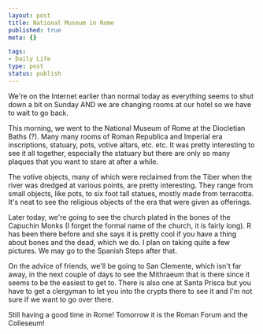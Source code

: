 ```yaml
--- 
layout: post
title: National Museum in Rome
published: true
meta: {}

tags: 
- Daily Life
type: post
status: publish
---
```

We're on the Internet earlier than normal today as everything seems to shut down a bit on Sunday AND we are changing rooms at our hotel so we have to wait to go back. 

This morning, we went to the National Museum of Rome at the Diocletian Baths (?). Many many rooms of Roman Republica and Imperial era inscriptions, statuary, pots, votive altars, etc. etc. It was pretty interesting to see it all together, especially the statuary but there are only so many plaques that you want to stare at after a while. 

The votive objects, many of which were reclaimed from the Tiber when the river was dredged at various points, are pretty interesting. They range from small objects, like pots, to six foot tall statues, mostly made from terracotta. It's neat to see the religious objects of the era that were given as offerings.

Later today, we're going to see the church plated in the bones of the Capuchin Monks (I forget the formal name of the church, it is fairly long). R has been there before and she says it is pretty cool if you have a thing about bones and the dead, which we do. I plan on taking quite a few pictures. We may go to the Spanish Steps after that.

On the advice of friends, we'll be going to San Clemente, which isn't far away, in the next couple of days to see the Mithraeum that is there since it seems to be the easiest to get to. There is also one at Santa Prisca but you have to get a clergyman to let you into the crypts there to see it and I'm not sure if we want to go over there.

Still having a good time in Rome! Tomorrow it is the Roman Forum and the Colleseum!
